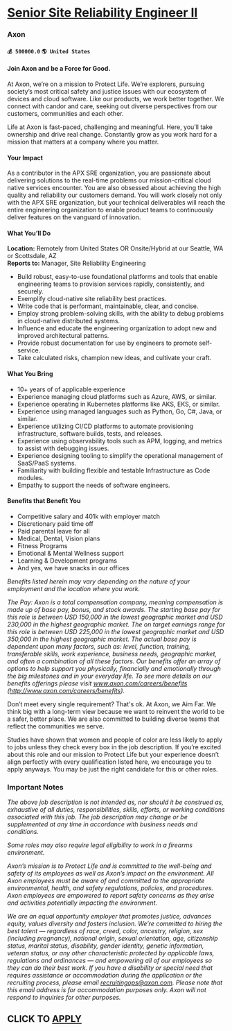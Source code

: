 # [Senior Site Reliability Engineer II](https://www.remotewlb.com/apply/senior-site-reliability-engineer-ii-54489)  
### Axon  
#### `💰 500000.0` `🌎 United States`  

#### **Join Axon and be a Force for Good.**

At Axon, we’re on a mission to Protect Life. We’re explorers, pursuing society’s most critical safety and justice issues with our ecosystem of devices and cloud software. Like our products, we work better together. We connect with candor and care, seeking out diverse perspectives from our customers, communities and each other.  
  
Life at Axon is fast-paced, challenging and meaningful. Here, you’ll take ownership and drive real change. Constantly grow as you work hard for a mission that matters at a company where you matter.

####  **Your Impact**

As a contributor in the APX SRE organization, you are passionate about delivering solutions to the real-time problems our mission-critical cloud native services encounter. You are also obsessed about achieving the high quality and reliability our customers demand. You will work closely not only with the APX SRE organization, but your technical deliverables will reach the entire engineering organization to enable product teams to continuously deliver features on the vanguard of innovation.

####  **What You’ll Do**

 **Location:** Remotely from United States OR Onsite/Hybrid at our Seattle, WA or Scottsdale, AZ  
 **Reports to:** Manager, Site Reliability Engineering

  * Build robust, easy-to-use foundational platforms and tools that enable engineering teams to provision services rapidly, consistently, and securely.
  * Exemplify cloud-native site reliability best practices.
  * Write code that is performant, maintainable, clear, and concise.
  * Employ strong problem-solving skills, with the ability to debug problems in cloud-native distributed systems.
  * Influence and educate the engineering organization to adopt new and improved architectural patterns.
  * Provide robust documentation for use by engineers to promote self-service.
  * Take calculated risks, champion new ideas, and cultivate your craft.

####  **What You Bring**

  * 10+ years of of applicable experience
  * Experience managing cloud platforms such as Azure, AWS, or similar.
  * Experience operating in Kubernetes platforms like AKS, EKS, or similar.
  * Experience using managed languages such as Python, Go, C#, Java, or similar.
  * Experience utilizing CI/CD platforms to automate provisioning infrastructure, software builds, tests, and releases.
  * Experience using observability tools such as APM, logging, and metrics to assist with debugging issues.
  * Experience designing tooling to simplify the operational management of SaaS/PaaS systems.
  * Familiarity with building flexible and testable Infrastructure as Code modules.
  * Empathy to support the needs of software engineers.

####  **Benefits that Benefit You**

  * Competitive salary and 401k with employer match
  * Discretionary paid time off
  * Paid parental leave for all
  * Medical, Dental, Vision plans
  * Fitness Programs
  * Emotional & Mental Wellness support
  * Learning & Development programs
  * And yes, we have snacks in our offices

 _Benefits listed herein may vary depending on the nature of your employment and the location where you work._

 _The Pay: Axon is a total compensation company, meaning compensation is made up of base pay, bonus, and stock awards. The starting base pay for this role is between USD 150,000 in the lowest geographic market and USD 230,000 in the highest geographic market. The on target earnings range for this role is between USD 225,000 in the lowest geographic market and USD 350,000 in the highest geographic market. The actual base pay is dependent upon many factors, such as: level, function, training, transferable skills, work experience, business needs, geographic market, and often a combination of all these factors. Our benefits offer an array of options to help support you physically, financially and emotionally through the big milestones and in your everyday life. To see more details on our benefits offerings please visit www.axon.com/careers/benefits (http://www.axon.com/careers/benefits)._

Don’t meet every single requirement? That's ok. At Axon, we Aim Far. We think big with a long-term view because we want to reinvent the world to be a safer, better place. We are also committed to building diverse teams that reflect the communities we serve.

Studies have shown that women and people of color are less likely to apply to jobs unless they check every box in the job description. If you’re excited about this role and our mission to Protect Life but your experience doesn’t align perfectly with every qualification listed here, we encourage you to apply anyways. You may be just the right candidate for this or other roles.

### Important Notes

 _The above job description is not intended as, nor should it be construed as, exhaustive of all duties, responsibilities, skills, efforts, or working conditions associated with this job. The job description may change or be supplemented at any time in accordance with business needs and conditions._

 _Some roles may also require legal eligibility to work in a firearms environment._

 _Axon’s mission is to Protect Life and is committed to the well-being and safety of its employees as well as Axon’s impact on the environment. All Axon employees must be aware of and committed to the appropriate environmental, health, and safety regulations, policies, and procedures. Axon employees are empowered to report safety concerns as they arise and activities potentially impacting the environment._

 _We are an equal opportunity employer that promotes justice, advances equity, values diversity and fosters inclusion. We’re committed to hiring the best talent — regardless of race, creed, color, ancestry, religion, sex (including pregnancy), national origin, sexual orientation, age, citizenship status, marital status, disability, gender identity, genetic information, veteran status, or any other characteristic protected by applicable laws, regulations and ordinances — and empowering all of our employees so they can do their best work. If you have a disability or special need that requires assistance or accommodation during the application or the recruiting process, please email recruitingops@axon.com. Please note that this email address is for accommodation purposes only. Axon will not respond to inquiries for other purposes._

  
## CLICK TO [APPLY](https://www.remotewlb.com/apply/senior-site-reliability-engineer-ii-54489)

